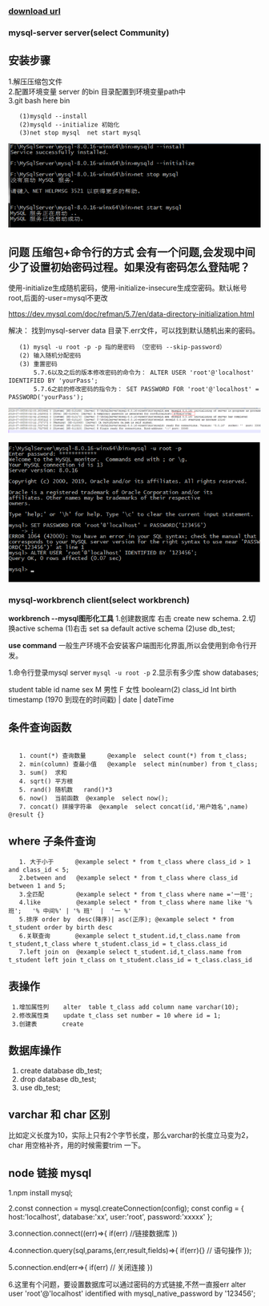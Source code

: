 
### [download url](https://dev.mysql.com/downloads/file/?id=485812)

### mysql-server server(select Community)

## 安装步骤
 1.解压压缩包文件 </br>
 2.配置环境变量 server 的bin 目录配置到环境变量path中 </br>
 3.git bash here bin 
 
 ```
    (1)mysqld --install
    (2)mysqld --initialize 初始化
    (3)net stop mysql  net start mysql
 ```

 ![图片](https://github.com/richChen0815/mysqlConnectTest/blob/master/1562574879(1).jpg) 
 
 
## 问题 压缩包+命令行的方式 会有一个问题,会发现中间少了设置初始密码过程。如果没有密码怎么登陆呢？
使用-initialize生成随机密码，使用-initialize-insecure生成空密码。默认帐号root,后面的-user=mysql不更改



https://dev.mysql.com/doc/refman/5.7/en/data-directory-initialization.html

   解决：
       找到mysql-server data 目录下.err文件，可以找到默认随机出来的密码。

       (1) mysql -u root -p -p 指的是密码 （空密码 --skip-password）
       (2) 输入随机分配密码
       (3) 重置密码
           5.7.6以及之后的版本修改密码的命令为： ALTER USER 'root'@'localhost' IDENTIFIED BY 'yourPass';
           5.7.6之前的修改密码的指令为： SET PASSWORD FOR 'root'@'localhost' = PASSWORD('yourPass');


  ![图片](https://github.com/richChen0815/mysqlConnectTest/blob/master/1562575813(1).jpg)
       
  ![图片](https://github.com/richChen0815/mysqlConnectTest/blob/master/1562576475(1).jpg)



### mysql-workbrench client(select workbrench)
 **workbrench --mysql图形化工具**
 1.创建数据库   右击 create new schema.
 2.切换active schema 
   (1)右击 set sa default active schema
   (2)use db_test;
   
**use command**
   一般生产环境不会安装客户端图形化界面,所以会使用到命令行开发。
   
   1.命令行登录mysql server
      ```
       mysql -u root -p
      ```
   2.显示有多少库
     show databases;
     

 
   
   
  
 student table 
   id
   name
   sex   M 男性 F 女性  boolearn(2) 
   class_id  Int 
   birth   timestamp (1970 到现在的时间戳)  | date  |  dateTime  
  

## 条件查询函数
```
   
   1. count(*) 查询数量      @example  select count(*) from t_class;
   2. min(column) 查最小值   @example  select min(number) from t_class;
   3. sum()  求和
   4. sqrt() 平方根
   5. rand() 随机数   rand()*3
   6. now()  当前函数  @example  select now();
   7. concat() 拼接字符串  @example  select concat(id,'用户姓名',name)  @result {}
```
   
## where 子条件查询

```
   1. 大于小于      @example select * from t_class where class_id > 1 and class_id < 5;
   2.between and   @example select * from t_class where class_id between 1 and 5;
   3.全匹配         @example select * from t_class where name ='一班';
   4.like          @example select * from t_class where name like '%班';   '% 中间%' | '% 班'  |  '一 %'
   5.排序 order by  desc(降序)| asc(正序); @example select * from t_student order by birth desc 
   6.关联查询       @example select t_student.id,t_class.name from t_student,t_class where t_student.class_id = t_class.class_id 
   7.left join on  @example select t_student.id,t_class.name from t_student left join t_class on t_student.class_id = t_class.class_id 
```

## 表操作

```
 1.增加属性列    alter  table t_class add column name varchar(10); 
 2.修改属性类    update t_class set number = 10 where id = 1;
 3.创建表       create 
```

## 数据库操作

 1. create database db_test;
 2. drop database db_test;
 3. use db_test;


## varchar 和 char 区别
   比如定义长度为10，实际上只有2个字节长度，那么varchar的长度立马变为2，char 用空格补齐，用的时候需要trim 一下。

## node 链接 mysql

 1.npm install mysql;
 
 2.const connection = mysql.createConnection(config);
 const config = {
     host:'localhost',
     database:'xx',
     user:'root',
     password:'xxxxx'
  };
  
  3.connection.connect((err)=>{
    if(err) //链接数据库
  })
  
  4.connection.query(sql,params,(err,result,fields)=>{
     if(err){} // 语句操作
  });
  
  5.connection.end(err=>{
     if(err) // 关闭连接
  })
  
  6.这里有个问题，要设置数据库可以通过密码的方式链接,不然一直报err
    alter user 'root'@'localhost' identified with mysql_native_password by '123456';
  

 

